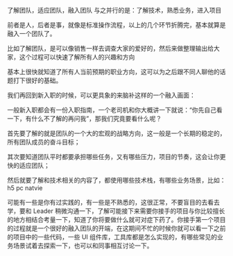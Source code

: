 **<font style="color:rgba(0, 0, 0, 0.847);"></font>**

<font style="color:rgba(0, 0, 0, 0.847);">  
</font>

<font style="color:rgba(0, 0, 0, 0.847);">了解团队，适应团队，融入团队 与之并行的是：了解技术，熟悉业务，进入项目</font>

<font style="color:rgba(0, 0, 0, 0.847);">前者是人，后者是事，就像是标准操作流程，以上的几个环节折腾完，基本就算是融入一个团队了。</font>

<font style="color:rgba(0, 0, 0, 0.847);">比如了解团队，是可以像销售一样去调查大家的爱好的，然后来做整理输出给大家，这个过程可以快速了解所有人的兴趣和方向</font>

<font style="color:rgba(0, 0, 0, 0.847);">  
</font>

<font style="color:rgba(0, 0, 0, 0.847);">基本上很快就知道了所有人当前预期的职业方向，这可以为之后跟不同人聊他的话题打下很好的基础。</font>

<font style="color:rgba(0, 0, 0, 0.847);">我们再回到新入职的时候，可以更具象的来脑补这样的一个融入画面：</font>

<font style="color:rgba(0, 0, 0, 0.847);">一般新入职都会有一份入职指南，一个老司机和你大概讲一下就说：“你先自己看一下，有什么不了解的再问我”，那我们究竟要看什么呢？</font>

<font style="color:rgba(0, 0, 0, 0.847);">首先要了解的就是团队的一个大的宏观的战略方向，这一般是一个长期的稳定的，所有团队成员的奋斗目标；</font>

<font style="color:rgba(0, 0, 0, 0.847);">其次要知道团队平时都要承担哪些任务，又有哪些压力，项目的节奏，这会让你更快的适应团队；</font>

<font style="color:rgba(0, 0, 0, 0.847);">然后就要了解和技术相关的内容了，都使用哪些技术栈，有哪些业务场景，比如：h5 pc  natvie</font>

<font style="color:rgba(0, 0, 0, 0.847);">可能有一些是你有过实践的，有一些是不熟悉的，这很正常，不要盲目的去看去学，要和 Leader 稍微沟通一下，了解可能接下来需要你接手的项目与你比较擅长的地方相结合考量一下，知道了你将要做什么就可对症下药了。你接手第一个项目的过程就是一个很好的融入团队的开端，在这期间不忙的时候你就可以看一下之前的项目中的一些代码，一些 UI 组件库，工具库都是怎么实现的，有哪些常见的业务场景试着去探索一下，也可以和同事相互讨论一下。</font>

  


